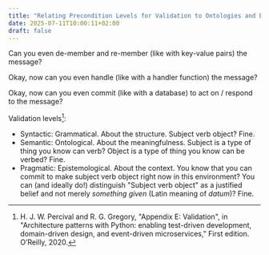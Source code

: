 ```yaml
---
title: "Relating Precondition Levels for Validation to Ontologies and Epistemologies"
date: 2025-07-11T10:00:11+02:00
draft: false
---
```


Can you even de-member and re-member (like with key-value pairs) the message?

Okay, now can you even handle (like with a handler function) the message?

Okay, now can you even commit (like with a database) to act on / respond to the message?

Validation levels[^1]:
- Syntactic: Grammatical. About the structure. Subject verb object? Fine.
- Semantic: Ontological. About the meaningfulness. Subject is a type of thing you know can verb? Object is a type of thing you know can be verbed? Fine.
- Pragmatic: Epistemological. About the context. You know that you can commit to make subject verb object right now in this environment? You can (and ideally do!) distinguish "Subject verb object" as a justified belief and not merely _something given_ (Latin meaning of _datum_)? Fine.

[^1]: H. J. W. Percival and R. G. Gregory, "Appendix E: Validation", in "Architecture patterns with Python: enabling test-driven development, domain-driven design, and event-driven microservices," First edition. O’Reilly, 2020.
